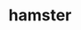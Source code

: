 ---
layout: animals&nature
title: hamster
emoji: hamster
permalink: 🐹.html
image: assets/img/3moji/hamster.png
---